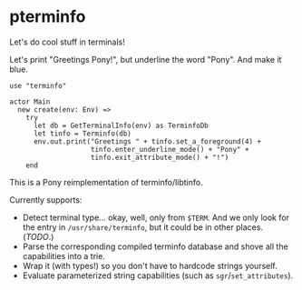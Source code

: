 # pterminfo

Let's do cool stuff in terminals!

Let's print "Greetings Pony!", but underline the word "Pony". And make it blue.

```pony
use "terminfo"

actor Main
  new create(env: Env) =>
    try
      let db = GetTerminalInfo(env) as TerminfoDb
      let tinfo = Terminfo(db)
      env.out.print("Greetings " + tinfo.set_a_foreground(4) +
                    tinfo.enter_underline_mode() + "Pony" +
                    tinfo.exit_attribute_mode() + "!")
    end
```

This is a Pony reimplementation of terminfo/libtinfo.

Currently supports:

* Detect terminal type... okay, well, only from `$TERM`. And we only look for
  the entry in `/usr/share/terminfo`, but it could be in other places. (*TODO*.)
* Parse the corresponding compiled terminfo database and shove all the
  capabilities into a trie.
* Wrap it (with types!) so you don't have to hardcode strings yourself.
* Evaluate parameterized string capabilities (such as `sgr`/`set_attributes`).
